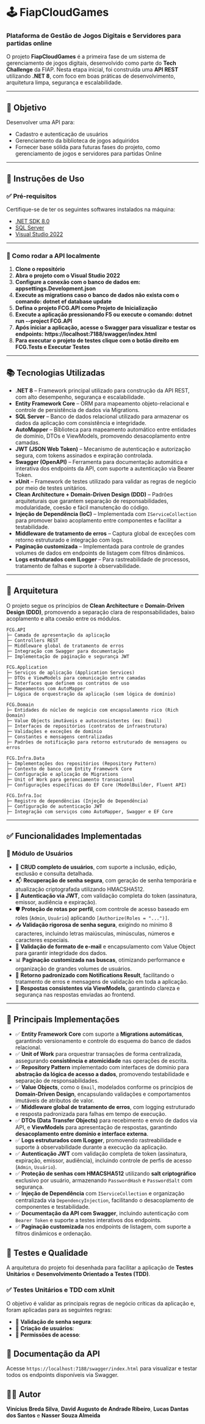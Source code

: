 # 🕹️ FiapCloudGames

### Plataforma de Gestão de Jogos Digitais e Servidores para partidas online

O projeto **FiapCloudGames** é a primeira fase de um sistema de gerenciamento de jogos digitais, desenvolvido como parte do **Tech Challenge** da FIAP. Nesta etapa inicial, foi construída uma **API REST** utilizando **.NET 8**, com foco em boas práticas de desenvolvimento, arquitetura limpa, segurança e escalabilidade.

---

## 🎯 Objetivo

Desenvolver uma API para:
- Cadastro e autenticação de usuários
- Gerenciamento da biblioteca de jogos adquiridos
- Fornecer base sólida para futuras fases do projeto, como gerenciamento de jogos e servidores para partidas Online

---
## 🧰 Instruções de Uso

### ✅ Pré-requisitos
Certifique-se de ter os seguintes softwares instalados na máquina:

- [.NET SDK 8.0](https://dotnet.microsoft.com/en-us/download)
- [SQL Server](https://www.microsoft.com/pt-br/sql-server/)
- [Visual Studio 2022](https://visualstudio.microsoft.com/pt-br/)
  
---
### 🚀 Como rodar a API localmente

1. **Clone o repositório**
2. **Abra o projeto com o Visual Studio 2022**
3. **Configure a conexão com o banco de dados em: appsettings.Development.json**
4. **Execute as migrations caso o banco de dados não exista com o comando: dotnet ef database update**
5. **Defina o projeto FCG.API como Projeto de Inicialização**
6. **Execute a aplicação pressionando F5 ou execute o comando: dotnet run --project FCG.API**
7. **Após iniciar a aplicação, acesse o Swagger para visualizar e testar os endpoints: https://localhost:7188/swagger/index.html**
8. **Para executar o projeto de testes clique com o botão direito em FCG.Tests e Executar Testes**

---

## 📚 Tecnologias Utilizadas

- **.NET 8** – Framework principal utilizado para construção da API REST, com alto desempenho, segurança e escalabilidade.
- **Entity Framework Core** – ORM para mapeamento objeto-relacional e controle de persistência de dados via Migrations.
- **SQL Server** – Banco de dados relacional utilizado para armazenar os dados da aplicação com consistência e integridade.
- **AutoMapper** – Biblioteca para mapeamento automático entre entidades de domínio, DTOs e ViewModels, promovendo desacoplamento entre camadas.
- **JWT (JSON Web Token)** – Mecanismo de autenticação e autorização segura, com tokens assinados e expiração controlada.
- **Swagger (OpenAPI)** – Ferramenta para documentação automática e interativa dos endpoints da API, com suporte a autenticação via Bearer Token.
- **xUnit** – Framework de testes utilizado para validar as regras de negócio por meio de testes unitários.
- **Clean Architecture + Domain-Driven Design (DDD)** – Padrões arquiteturais que garantem separação de responsabilidades, modularidade, coesão e fácil manutenção do código.
- **Injeção de Dependência (IoC)** – Implementada com `IServiceCollection` para promover baixo acoplamento entre componentes e facilitar a testabilidade.
- **Middleware de tratamento de erros** – Captura global de exceções com retorno estruturado e integração com logs.
- **Paginação customizada** – Implementada para controle de grandes volumes de dados em endpoints de listagem com filtros dinâmicos.
- **Logs estruturados com ILogger** – Para rastreabilidade de processos, tratamento de falhas e suporte à observabilidade.

---

## 🧱 Arquitetura

O projeto segue os princípios de **Clean Architecture** e **Domain-Driven Design (DDD)**, promovendo a separação clara de responsabilidades, baixo acoplamento e alta coesão entre os módulos.

```
FCG.API
├─ Camada de apresentação da aplicação
├─ Controllers REST
├─ Middleware global de tratamento de erros
├─ Integração com Swagger para documentação
├─ Implementação de paginação e segurança JWT

FCG.Application
├─ Serviços de aplicação (Application Services)
├─ DTOs e ViewModels para comunicação entre camadas
├─ Interfaces que definem os contratos de uso
├─ Mapeamentos com AutoMapper
├─ Lógica de orquestração da aplicação (sem lógica de domínio)

FCG.Domain
├─ Entidades do núcleo de negócio com encapsulamento rico (Rich Domain)
├─ Value Objects imutáveis e autoconsistentes (ex: Email)
├─ Interfaces de repositórios (contratos de infraestrutura)
├─ Validações e exceções de domínio
├─ Constantes e mensagens centralizadas
├─ Padrões de notificação para retorno estruturado de mensagens ou erros

FCG.Infra.Data
├─ Implementações dos repositórios (Repository Pattern)
├─ Contexto de banco com Entity Framework Core
├─ Configuração e aplicação de Migrations
├─ Unit of Work para gerenciamento transacional
├─ Configurações específicas do EF Core (ModelBuilder, Fluent API)

FCG.Infra.Ioc
├─ Registro de dependências (Injeção de Dependência)
├─ Configuração de autenticação JWT
├─ Integração com serviços como AutoMapper, Swagger e EF Core
```
---

## ✅ Funcionalidades Implementadas

### 👤 Módulo de Usuários

- 📌 **CRUD completo de usuários**, com suporte a inclusão, edição, exclusão e consulta detalhada.
- 📬 **Recuperação de senha segura**, com geração de senha temporária e atualização criptografada utilizando HMACSHA512.
- 🔐 **Autenticação via JWT**, com validação completa do token (assinatura, emissor, audiência e expiração).
- 🛡️ **Proteção de rotas por perfil**, com controle de acesso baseado em roles (`Admin`, `Usuário`) aplicando `[Authorize(Roles = "...")]`.
- 📥 **Validação rigorosa de senha segura**, exigindo no mínimo 8 caracteres, incluindo letras maiúsculas, minúsculas, números e caracteres especiais.
- 📩 **Validação de formato de e-mail** e encapsulamento com Value Object para garantir integridade dos dados.
- 📊 **Paginação customizada nas buscas**, otimizando performance e organização de grandes volumes de usuários.
- 🧾 **Retorno padronizado com Notifications Result**, facilitando o tratamento de erros e mensagens de validação em toda a aplicação.
- 🔄 **Respostas consistentes via ViewModels**, garantindo clareza e segurança nas respostas enviadas ao frontend.

---

## 🔧 Principais Implementações

- ✅ **Entity Framework Core** com suporte a **Migrations automáticas**, garantindo versionamento e controle do esquema do banco de dados relacional.
- ✅ **Unit of Work** para orquestrar transações de forma centralizada, assegurando **consistência e atomicidade** nas operações de escrita.
- ✅ **Repository Pattern** implementado com interfaces de domínio para **abstração da lógica de acesso a dados**, promovendo testabilidade e separação de responsabilidades.
- ✅ **Value Objects**, como o `Email`, modelados conforme os princípios de **Domain-Driven Design**, encapsulando validações e comportamentos imutáveis de atributos de valor.
- ✅ **Middleware global de tratamento de erros**, com logging estruturado e resposta padronizada para falhas em tempo de execução.
- ✅ **DTOs (Data Transfer Objects)** para recebimento e envio de dados via API, e **ViewModels** para apresentação de respostas, garantindo **desacoplamento entre domínio e interface externa**.
- ✅ **Logs estruturados com ILogger**, promovendo rastreabilidade e suporte à observabilidade durante a execução da aplicação.
- ✅ **Autenticação JWT** com validação completa de token (assinatura, expiração, emissor, audiência), incluindo controle de perfis de acesso (`Admin`, `Usuário`).
- ✅ **Proteção de senhas com HMACSHA512** utilizando **salt criptográfico** exclusivo por usuário, armazenando `PasswordHash` e `PasswordSalt` com segurança.
- ✅ **Injeção de Dependência** com `IServiceCollection` e organização centralizada via `DependencyInjection`, facilitando o desacoplamento de componentes e testabilidade.
- ✅ **Documentação da API com Swagger**, incluindo autenticação com `Bearer Token` e suporte a testes interativos dos endpoints.
- ✅ **Paginação customizada** nos endpoints de listagem, com suporte a filtros dinâmicos e ordenação.

## 🧪 Testes e Qualidade

A arquitetura do projeto foi desenhada para facilitar a aplicação de **Testes Unitários** e **Desenvolvimento Orientado a Testes (TDD)**. 

### ✅ Testes Unitários e TDD com xUnit
O objetivo é validar as principais regras de negócio críticas da aplicação e, foram aplicadas para as seguintes regras:

- 🔐 **Validação de senha segura**:
- 👤 **Criação de usuários**:
- 🔑 **Permissões de acesso**:
  
## 📄 Documentação da API

Acesse `https://localhost:7188/swagger/index.html` para visualizar e testar todos os endpoints disponíveis via Swagger.

## 👨‍💻 Autor

**Vinícius Breda Silva**, 
**David Augusto de Andrade Ribeiro**, 
**Lucas Dantas dos Santos** e 
**Nasser Souza Almeida**
